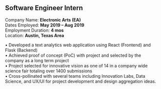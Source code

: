 ## Software Engineer Intern

Company Name: **Electronic Arts (EA)**  
Dates Employed: **May 2019 – Aug 2019**  
Employment Duration: **4 mos**  
Location: **Austin, Texas Area**

• Developed a text analytics web application using React (Frontend) and Flask (Backend)  
• Achieved proof of concept (PoC) with project and selected by the company as a long term project  
• Project selected for innovative vision as one of 14 in a company wide science fair totaling over 1400 submissions  
• Cross-pollinated with several teams including Innovation Labs, Data Science, and UX/UI for project development and design aggregation ideas.
